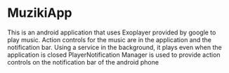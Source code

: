 # MuzikiApp
This is an android application that uses Exoplayer provided by google to play music. Action controls for the music are in the application and the notification bar.
Using a service in the background, it plays even when the application is closed
PlayerNotification Manager is used to provide action controls on the notification bar of the android phone

